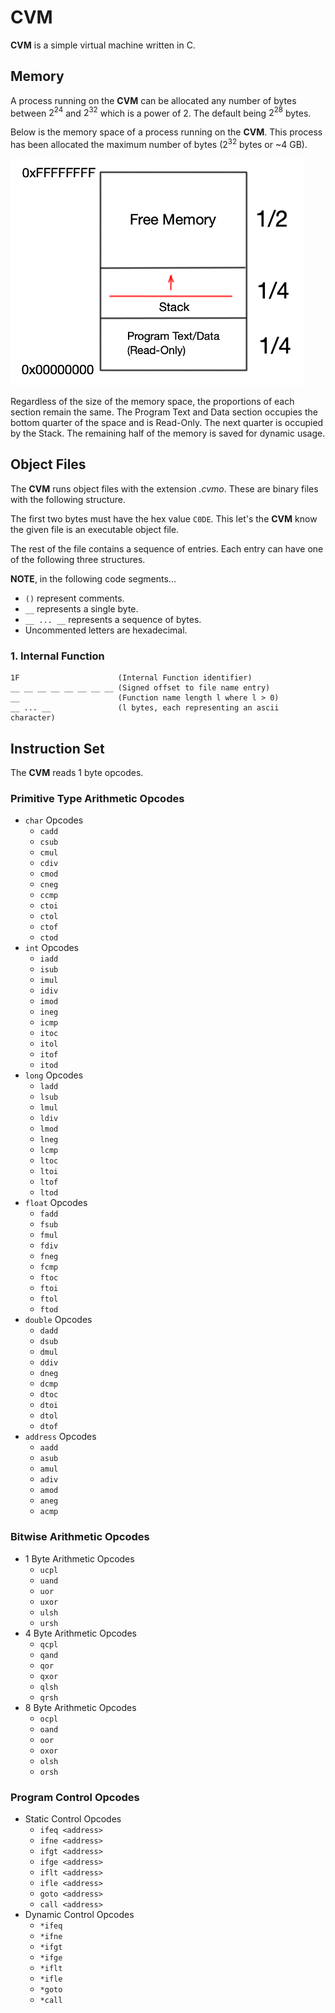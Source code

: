 # CVM

__CVM__ is a simple virtual machine written in C.
<!-- 
## Primitive Data Types
* `char` : an unsigned byte.
* `int` : a signed 4 byte integer.
* `long` : a signed 8 byte integer.
* `float` : a 4 byte single-precision floating-point number.
* `double` : an 8 byte double-precision floating-point number.
* `address` : a unsigned 4 byte integer representing an address in memory. -->

## Memory
A process running on the __CVM__ can be allocated any number of bytes 
between $2^{24}$ and $2^{32}$ which is a power of 2. The default being $2^{28}$ bytes.

Below is the memory space of a process running on the __CVM__. 
This process has been allocated the maximum number of bytes ($2^{32}$ bytes or ~4 GB).

![Memory Image](static/mem.png)

Regardless of the size of the memory space, the proportions of each section remain the same.
The Program Text and Data section occupies the bottom quarter of the space and is Read-Only.
The next quarter is occupied by the Stack. The remaining half of the memory is saved for dynamic usage. 

## Object Files

The __CVM__ runs object files with the extension *.cvmo*.
These are binary files with the following structure.

The first two bytes must have the hex value `C0DE`. 
This let's the __CVM__ know the given file is an executable object file.

The rest of the file contains a sequence of entries. 
Each entry can have one of the following three structures. 

__NOTE__, in the following code segments...
* `()` represent comments. 
* `__` represents a single byte.
* `__ ... __` represents a sequence of bytes.
* Uncommented letters are hexadecimal.

 
### 1. Internal Function
```
1F                      (Internal Function identifier)
__ __ __ __ __ __ __ __ (Signed offset to file name entry)  
__                      (Function name length l where l > 0) 
__ ... __               (l bytes, each representing an ascii character)

```


## Instruction Set

The __CVM__ reads 1 byte opcodes.

### Primitive Type Arithmetic Opcodes
* `char` Opcodes
  * `cadd` 
  * `csub`
  * `cmul`
  * `cdiv`
  * `cmod`
  * `cneg`
  * `ccmp`
  * `ctoi`
  * `ctol`
  * `ctof`
  * `ctod`
* `int` Opcodes
  * `iadd`
  * `isub`
  * `imul`
  * `idiv`
  * `imod`
  * `ineg`
  * `icmp`
  * `itoc`
  * `itol`
  * `itof`
  * `itod`
* `long` Opcodes
  * `ladd`
  * `lsub`
  * `lmul`
  * `ldiv`
  * `lmod`
  * `lneg`
  * `lcmp`
  * `ltoc`
  * `ltoi`
  * `ltof`
  * `ltod`
* `float` Opcodes
  * `fadd`
  * `fsub`
  * `fmul`
  * `fdiv`
  * `fneg`
  * `fcmp`
  * `ftoc`
  * `ftoi`
  * `ftol`
  * `ftod`
* `double` Opcodes
  * `dadd`
  * `dsub`
  * `dmul`
  * `ddiv`
  * `dneg`
  * `dcmp`
  * `dtoc`
  * `dtoi`
  * `dtol`
  * `dtof`
* `address` Opcodes
  * `aadd`
  * `asub`
  * `amul`
  * `adiv`
  * `amod`
  * `aneg`
  * `acmp`

### Bitwise Arithmetic Opcodes
* 1 Byte Arithmetic Opcodes
  * `ucpl`
  * `uand`
  * `uor`
  * `uxor`
  * `ulsh`
  * `ursh`
* 4 Byte Arithmetic Opcodes
  * `qcpl`
  * `qand`
  * `qor`
  * `qxor`
  * `qlsh`
  * `qrsh`
* 8 Byte Arithmetic Opcodes
  * `ocpl`
  * `oand`
  * `oor`
  * `oxor`
  * `olsh`
  * `orsh`

### Program Control Opcodes
* Static Control Opcodes
  * `ifeq <address>`
  * `ifne <address>`
  * `ifgt <address>`
  * `ifge <address>`
  * `iflt <address>`
  * `ifle <address>`
  * `goto <address>`
  * `call <address>`
* Dynamic Control Opcodes
  * `*ifeq`
  * `*ifne`
  * `*ifgt`
  * `*ifge`
  * `*iflt`
  * `*ifle`
  * `*goto`
  * `*call`



